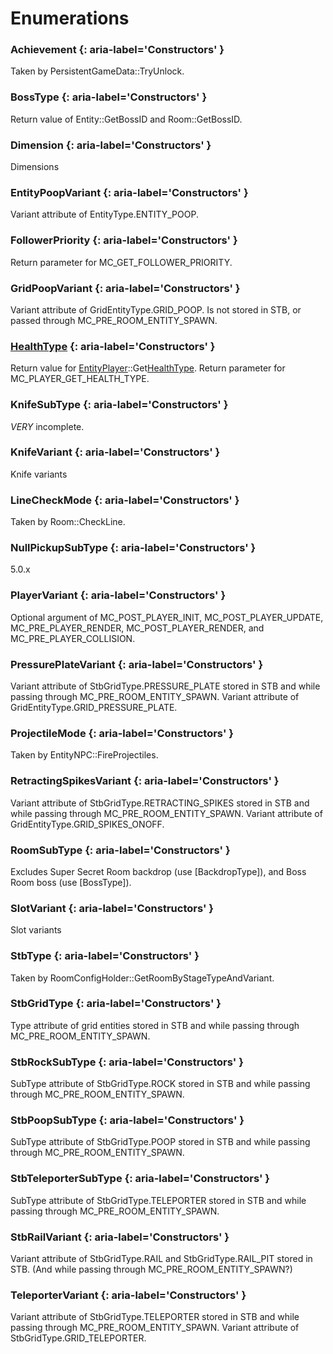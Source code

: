
# Enumerations
### Achievement {: aria-label='Constructors' }
Taken by PersistentGameData::TryUnlock.

### BossType {: aria-label='Constructors' }
Return value of Entity::GetBossID and Room::GetBossID.

### Dimension {: aria-label='Constructors' }
Dimensions

### EntityPoopVariant {: aria-label='Constructors' }
Variant attribute of EntityType.ENTITY_POOP.

### FollowerPriority {: aria-label='Constructors' }
Return parameter for MC_GET_FOLLOWER_PRIORITY.

### GridPoopVariant {: aria-label='Constructors' }
Variant attribute of GridEntityType.GRID_POOP. Is not stored in STB, or passed through MC_PRE_ROOM_ENTITY_SPAWN.

### [HealthType](enums/HealthType.md) {: aria-label='Constructors' }
Return value for [EntityPlayer](https://wofsauge.github.io/IsaacDocs/rep/EntityPlayer.html)::Get[HealthType](enums/HealthType.md). Return parameter for MC_PLAYER_GET_HEALTH_TYPE.

### KnifeSubType {: aria-label='Constructors' }
*VERY* incomplete.

### KnifeVariant {: aria-label='Constructors' }
Knife variants

### LineCheckMode {: aria-label='Constructors' }
Taken by Room::CheckLine.

### NullPickupSubType {: aria-label='Constructors' }
5.0.x

### PlayerVariant {: aria-label='Constructors' }
Optional argument of MC_POST_PLAYER_INIT, MC_POST_PLAYER_UPDATE, MC_PRE_PLAYER_RENDER, MC_POST_PLAYER_RENDER, and MC_PRE_PLAYER_COLLISION.

### PressurePlateVariant {: aria-label='Constructors' }
Variant attribute of StbGridType.PRESSURE_PLATE stored in STB and while passing through MC_PRE_ROOM_ENTITY_SPAWN.
Variant attribute of GridEntityType.GRID_PRESSURE_PLATE.

### ProjectileMode {: aria-label='Constructors' }
Taken by EntityNPC::FireProjectiles.

### RetractingSpikesVariant {: aria-label='Constructors' }
Variant attribute of StbGridType.RETRACTING_SPIKES stored in STB and while passing through MC_PRE_ROOM_ENTITY_SPAWN.
Variant attribute of GridEntityType.GRID_SPIKES_ONOFF.

### RoomSubType {: aria-label='Constructors' }
Excludes Super Secret Room backdrop (use [BackdropType]), and Boss Room boss (use [BossType]).

### SlotVariant {: aria-label='Constructors' }
Slot variants

### StbType {: aria-label='Constructors' }
Taken by RoomConfigHolder::GetRoomByStageTypeAndVariant.

### StbGridType {: aria-label='Constructors' }
Type attribute of grid entities stored in STB and while passing through MC_PRE_ROOM_ENTITY_SPAWN.

### StbRockSubType {: aria-label='Constructors' }
SubType attribute of StbGridType.ROCK stored in STB and while passing through MC_PRE_ROOM_ENTITY_SPAWN.

### StbPoopSubType {: aria-label='Constructors' }
SubType attribute of StbGridType.POOP stored in STB and while passing through MC_PRE_ROOM_ENTITY_SPAWN.

### StbTeleporterSubType {: aria-label='Constructors' }
SubType attribute of StbGridType.TELEPORTER stored in STB and while passing through MC_PRE_ROOM_ENTITY_SPAWN.

### StbRailVariant {: aria-label='Constructors' }
Variant attribute of StbGridType.RAIL and StbGridType.RAIL_PIT stored in STB. (And while passing through MC_PRE_ROOM_ENTITY_SPAWN?)

### TeleporterVariant {: aria-label='Constructors' }
Variant attribute of StbGridType.TELEPORTER stored in STB and while passing through MC_PRE_ROOM_ENTITY_SPAWN.
Variant attribute of StbGridType.GRID_TELEPORTER.
